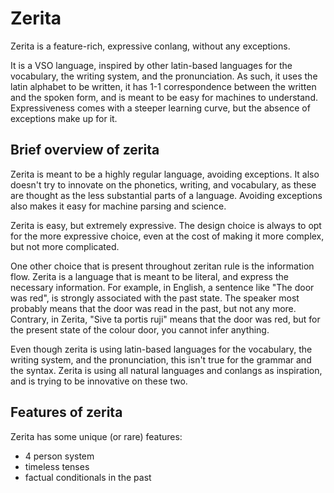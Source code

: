 # Zerita

Zerita is a feature-rich, expressive conlang, without any exceptions.

It is a VSO language, inspired by other latin-based languages for the vocabulary, the writing system, and the pronunciation.
As such, it uses the latin alphabet to be written, it has 1-1 correspondence between the written and the spoken form, and is meant to be easy for machines to understand.
Expressiveness comes with a steeper learning curve, but the absence of exceptions make up for it.

## Brief overview of zerita

Zerita is meant to be a highly regular language, avoiding exceptions.
It also doesn't try to innovate on the phonetics, writing, and vocabulary, as these are thought as the less substantial parts of a language.
Avoiding exceptions also makes it easy for machine parsing and science.

Zerita is easy, but extremely expressive.
The design choice is always to opt for the more expressive choice, even at the cost of making it more complex, but not more complicated.

One other choice that is present throughout zeritan rule is the information flow.
Zerita is a language that is meant to be literal, and express the necessary information.
For example, in English, a sentence like "The door was red", is strongly associated with the past state.
The speaker most probably means that the door was read in the past, but not any more.
Contrary, in Zerita, "Sive ta portis ruji" means that the door was red, but for the present state of the colour door, you cannot infer anything.

Even though zerita is using latin-based languages for the vocabulary, the writing system, and the pronunciation, this isn't true for the grammar and the syntax.
Zerita is using all natural languages and conlangs as inspiration, and is trying to be innovative on these two.

## Features of zerita

Zerita has some unique (or rare) features:

- 4 person system
- timeless tenses
- factual conditionals in the past
